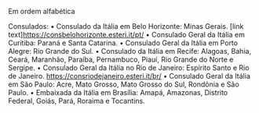 Em ordem alfabética

Consulados: 
•	Consulado da Itália em Belo Horizonte: Minas Gerais. [link text]https://consbelohorizonte.esteri.it/pt/
•	Consulado Geral da Itália em Curitiba: Paraná e Santa Catarina.
•	Consulado Geral da Itália em Porto Alegre: Rio Grande do Sul. 
•	Consulado da Itália em Recife: Alagoas, Bahia, Ceará, Maranhão, Paraíba, Pernambuco, Piauí, Rio Grande do Norte e Sergipe.
•	Consulado Geral da Itália no Rio de Janeiro: Espírito Santo e Rio de Janeiro. https://consriodejaneiro.esteri.it/br/ 
•	Consulado Geral da Itália em São Paulo: Acre, Mato Grosso, Mato Grosso do Sul, Rondônia e São Paulo.
•	Embaixada da Itália em Brasília: Amapá, Amazonas, Distrito Federal, Goiás, Pará, Roraima e Tocantins.


